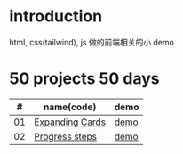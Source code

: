 # introduction

html, css(tailwind), js 做的前端相关的小 demo

# 50 projects 50 days

| #   | name(code)                                                          | demo                                                                                   |
| --- | ------------------------------------------------------------------- | -------------------------------------------------------------------------------------- |
| 01  | [Expanding Cards](50projects50days/day1-expanding-cards/index.html) | [demo](https://lblinm.github.io/simple-projects/50projects50days/day1-expanding-cards) |
| 02  | [Progress steps](50projects50days/day2-progress-steps/index.html)   | [demo](https://lblinm.github.io/simple-projects/50projects50days/day2-progress-steps)  |
